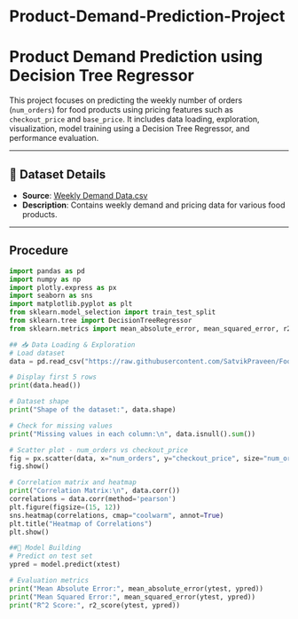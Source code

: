 # Product-Demand-Prediction-Project
#  Product Demand Prediction using Decision Tree Regressor

This project focuses on predicting the weekly number of orders (`num_orders`) for food products using pricing features such as `checkout_price` and `base_price`. It includes data loading, exploration, visualization, model training using a Decision Tree Regressor, and performance evaluation.

---

## 📂 Dataset Details

- **Source**: [Weekly Demand Data.csv](https://raw.githubusercontent.com/SatvikPraveen/Food-Forecasting-Analysis-Tableau/main/Weekly%20Demand%20Data.csv)
- **Description**: Contains weekly demand and pricing data for various food products.

---

## Procedure

```python
import pandas as pd
import numpy as np
import plotly.express as px
import seaborn as sns
import matplotlib.pyplot as plt
from sklearn.model_selection import train_test_split
from sklearn.tree import DecisionTreeRegressor
from sklearn.metrics import mean_absolute_error, mean_squared_error, r2_score

## 📥 Data Loading & Exploration 
# Load dataset
data = pd.read_csv("https://raw.githubusercontent.com/SatvikPraveen/Food-Forecasting-Analysis-Tableau/main/Weekly%20Demand%20Data.csv")

# Display first 5 rows
print(data.head())

# Dataset shape
print("Shape of the dataset:", data.shape)

# Check for missing values
print("Missing values in each column:\n", data.isnull().sum())

# Scatter plot - num_orders vs checkout_price
fig = px.scatter(data, x="num_orders", y="checkout_price", size="num_orders", title="Orders vs Checkout Price")
fig.show()

# Correlation matrix and heatmap
print("Correlation Matrix:\n", data.corr())
correlations = data.corr(method='pearson')
plt.figure(figsize=(15, 12))
sns.heatmap(correlations, cmap="coolwarm", annot=True)
plt.title("Heatmap of Correlations")
plt.show()

##🧠 Model Building
# Predict on test set
ypred = model.predict(xtest)

# Evaluation metrics
print("Mean Absolute Error:", mean_absolute_error(ytest, ypred))
print("Mean Squared Error:", mean_squared_error(ytest, ypred))
print("R^2 Score:", r2_score(ytest, ypred))
